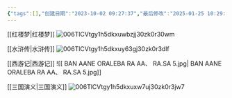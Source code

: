 ```yaml
---
{"tags":[],"创建日期":"2023-10-02 09:27:37","最后修改":"2025-01-25 10:29:11","dg-publish":true,"permalink":"/99 仓鼠/四大名著人物关系图谱/","dgPassFrontmatter":true,"created":"2023-10-02T09:27:37.193+08:00","updated":"2025-01-25T22:29:12.464+08:00"}
---
```


[[红楼梦\|红楼梦]]
![006TlCVtgy1h5dkxuwbzjj30zk0r30wm](http://pyimg.eatbetter.cn//2/2024/06/13/5612772716999351603-2.jpg)

[[水浒传\|水浒传]]
![006TlCVtgy1h5dkxuy63gj30zk0r3dlf](http://pyimg.eatbetter.cn//2/2024/06/13/5612772717259397521-2.jpg)

[[西游记\|西游记]]
![[ BAN AANE ORALEBA RA AA、 RA.SA 5.jpg\| BAN AANE ORALEBA RA AA、 RA.SA 5.jpg]]

[[三国演义\|三国演义]]
![006TlCVtgy1h5dkxuxw7uj30zk0r3jw7](http://pyimg.eatbetter.cn//2/2024/06/13/5612772717506861713-2.jpg)
